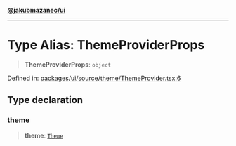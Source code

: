 [**@jakubmazanec/ui**](../README.md)

---

# Type Alias: ThemeProviderProps

> **ThemeProviderProps**: `object`

Defined in:
[packages/ui/source/theme/ThemeProvider.tsx:6](https://github.com/jakubmazanec/tools/blob/40ba1fb8bbde716fbe797d7886fffe14521e098a/packages/ui/source/theme/ThemeProvider.tsx#L6)

## Type declaration

### theme

> **theme**: [`Theme`](Theme.md)
